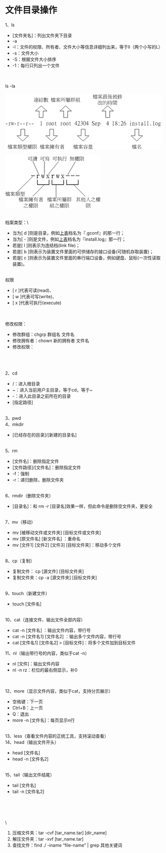 # 文件目录操作

1、ls

* \[文件夹名]：列出文件夹下目录
* \-a&#x20;
* \-l：文件的权限、所有者、文件大小等信息详细列出来，等于ll（两个小写的L）
* \-s：文件大小
* \-S：根据文件大小排序
* \-1：每行只列出一个文件

\
\
ls -la

![](../../.gitbook/assets/image.png)

![](<../../.gitbook/assets/image (2).png>)

\
档案类型：\


* 当为\[ d ]则是目录，例如[上表](http://cn.linux.vbird.org/linux\_basic/0210filepermission\_2.php#table2.1.1)档名为『.gconf』的那一行；
* 当为\[ - ]则是文件，例如[上表](http://cn.linux.vbird.org/linux\_basic/0210filepermission\_2.php#table2.1.1)档名为『install.log』那一行；
* 若是\[ l ]则表示为连结档(link file)；
* 若是\[ b ]则表示为装置文件里面的可供储存的接口设备(可随机存取装置)；
* 若是\[ c ]则表示为装置文件里面的串行端口设备，例如键盘、鼠标(一次性读取装置)。

\
权限

* \[ r ]代表可读(read)、
* \[ w ]代表可写(write)、
* \[ x ]代表可执行(execute)

\
\
修改权限：

* 修改群组：chgrp 群组名 文件名
* 修改拥有者：chown 新的拥有者 文件名
* 修改权限：&#x20;

\
\
\
2、cd

* /：进入根目录
* \~：进入当前用户主目录，等于cd，等于\~
* \-：进入此目录之前所在的目录
* \[指定路径]

\
3、pwd\
4、mkdir

* \[已经存在的目录]/\[新建的目录名]

\
5、rm

* \[文件名]：删除指定文件
* \[文件路径]/\[文件名]：删除指定文件
* \-f：强制
* \-r：递归删除，删除文件夹

\
6、rmdir（删除文件夹）

* \[目录名]：和 rm -r \[目录名]效果一样，但此命令是删除空文件夹，更安全

\
7、mv（移动）

* mv \[被移动文件或文件夹] \[目标文件或文件夹]
* mv \[原文件名] \[新文件名] ：重命名
* mv \[文件1] \[文件2] \[文件3] \[目标文件夹]：移动多个文件

\
8、cp（复制）

* 复制文件： cp \[源文件] \[目标文件夹]
* 复制文件夹：cp -a \[源文件夹] \[目标文件夹]

\
9、touch（新建文件）

* touch \[文件名]

\
10、cat（连接文件、输出文件全部内容）

* cat -n \[文件名] ：输出文件内容，带行号
* cat -n \[文件名1] \[文件名2] ：输出多个文件内容，带行号
* cat \[文件名1] \[文件名2] >  \[目标文件]：将多个文件加到目标文件

11、nl（输出带行号的内容，类似于cat -n）

* nl \[文件]：输出文件内容
* nl -n rz：栏位的最右侧显示，补0

\
\
12、more（显示文件内容，类似于cat，支持分页展示）

* 空格键：下一页
* Ctrl+B：上一页
* Q：退出
* more -n \[文件名]：每页显示n行

\
13、less（查看文件内容的正统工具，支持滚动查看）\
14、head（输出文件开头）

* head \[文件名]
* head -n  \[文件名2]

\
15、tail（输出文件结尾）

* tail \[文件名]
* tail -n  \[文件名2]

\
\
\
\
\


1. 压缩文件夹：tar -cvf \[tar\_name.tar] \[dir\_name]
2. 解压文件夹：tar -xvf  \[tar\_name.tar]
3. 查找文件：find ./ -iname “file-name” | grep 其他关键词
